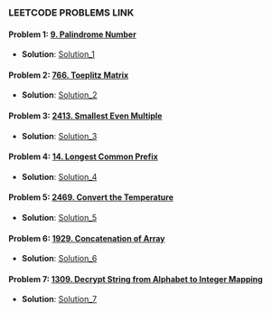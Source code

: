 ### LEETCODE PROBLEMS LINK


#### Problem 1: [9. Palindrome Number](https://leetcode.com/problems/palindrome-number/description/)
- **Solution**: [Solution_1](https://github.com/henok-getahun/LeetCodeSolutions/blob/main/Solution_1(9.%20Palindrome_Number).py)

#### Problem 2: [766. Toeplitz Matrix](https://leetcode.com/problems/toeplitz-matrix/description/)
- **Solution**: [Solution_2](https://github.com/henok-getahun/LeetCodeSolutions/blob/main/Solution_2(766.%20Toeplitz%20Matrix).py)

#### Problem 3: [2413. Smallest Even Multiple](https://leetcode.com/problems/smallest-even-multiple/description/)
- **Solution**: [Solution_3](https://github.com/henok-getahun/LeetCodeSolutions/blob/main/Solution_3(2413.%20Smallest%20Even%20Multiple).py)

#### Problem 4: [14. Longest Common Prefix](https://leetcode.com/problems/longest-common-prefix/description/)
- **Solution**: [Solution_4](https://github.com/henok-getahun/LeetCodeSolutions/blob/main/Solution_4(14.%20Longest%20Common%20Prefix).py)

#### Problem 5: [2469. Convert the Temperature](https://leetcode.com/problems/convert-the-temperature/description/)
- **Solution**: [Solution_5](https://github.com/henok-getahun/LeetCodeSolutions/blob/main/Solution_5(2469.%20Convert%20the%20Temperature).py)

#### Problem 6: [1929. Concatenation of Array](https://leetcode.com/problems/concatenation-of-array/description/)
- **Solution**: [Solution_6](https://github.com/henok-getahun/LeetCodeSolutions/blob/main/Solution_6(1929.%20Concatenation%20of%20Array).py)

#### Problem 7: [1309. Decrypt String from Alphabet to Integer Mapping](https://leetcode.com/problems/decrypt-string-from-alphabet-to-integer-mapping/description/)
- **Solution**: [Solution_7](https://github.com/henok-getahun/LeetCodeSolutions/blob/main/Solution_7(1309.%20Decrypt%20String%20from%20Alphabet%20to%20Integer%20Mapping).py)




